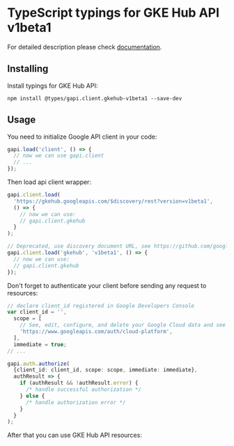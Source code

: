 # TypeScript typings for GKE Hub API v1beta1

For detailed description please check [documentation](https://cloud.google.com/anthos/multicluster-management/connect/registering-a-cluster).

## Installing

Install typings for GKE Hub API:

```
npm install @types/gapi.client.gkehub-v1beta1 --save-dev
```

## Usage

You need to initialize Google API client in your code:

```typescript
gapi.load('client', () => {
  // now we can use gapi.client
  // ...
});
```

Then load api client wrapper:

```typescript
gapi.client.load(
  'https://gkehub.googleapis.com/$discovery/rest?version=v1beta1',
  () => {
    // now we can use:
    // gapi.client.gkehub
  }
);
```

```typescript
// Deprecated, use discovery document URL, see https://github.com/google/google-api-javascript-client/blob/master/docs/reference.md#----gapiclientloadname----version----callback--
gapi.client.load('gkehub', 'v1beta1', () => {
  // now we can use:
  // gapi.client.gkehub
});
```

Don't forget to authenticate your client before sending any request to resources:

```typescript
// declare client_id registered in Google Developers Console
var client_id = '',
  scope = [
    // See, edit, configure, and delete your Google Cloud data and see the email address for your Google Account.
    'https://www.googleapis.com/auth/cloud-platform',
  ],
  immediate = true;
// ...

gapi.auth.authorize(
  {client_id: client_id, scope: scope, immediate: immediate},
  authResult => {
    if (authResult && !authResult.error) {
      /* handle successful authorization */
    } else {
      /* handle authorization error */
    }
  }
);
```

After that you can use GKE Hub API resources: <!-- TODO: make this work for multiple namespaces -->

```typescript

```
